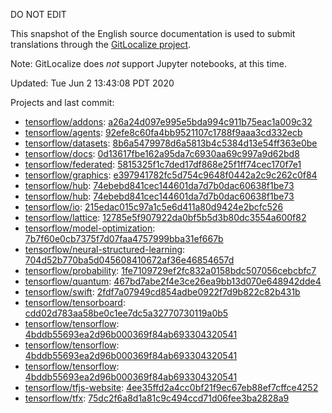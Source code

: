 DO NOT EDIT

This snapshot of the English source documentation is used to submit translations
through the [GitLocalize project](https://gitlocalize.com/repo/4592/).

Note: GitLocalize does *not* support Jupyter notebooks, at this time.

Updated: Tue Jun  2 13:43:08 PDT 2020

Projects and last commit:

- [tensorflow/addons](https://github.com/tensorflow/addons/tree/master/docs): [a26a24d097e995e5bda994c911b75eac1a009c32](https://github.com/tensorflow/addons/commit/a26a24d097e995e5bda994c911b75eac1a009c32)
- [tensorflow/agents](https://github.com/tensorflow/agents/tree/master/docs): [92efe8c60fa4bb9521107c1788f9aaa3cd332ecb](https://github.com/tensorflow/agents/commit/92efe8c60fa4bb9521107c1788f9aaa3cd332ecb)
- [tensorflow/datasets](https://github.com/tensorflow/datasets/tree/master/docs): [8b6a5479978d6a5813b4c5384d13e54ff363e0be](https://github.com/tensorflow/datasets/commit/8b6a5479978d6a5813b4c5384d13e54ff363e0be)
- [tensorflow/docs](https://github.com/tensorflow/docs/tree/master/site/en): [0d13617fbe162a95da7c6930aa69c997a9d62bd8](https://github.com/tensorflow/docs/commit/0d13617fbe162a95da7c6930aa69c997a9d62bd8)
- [tensorflow/federated](https://github.com/tensorflow/federated/tree/master/docs): [5815325f1c7ded17df868e25f1ff74cec170f7e1](https://github.com/tensorflow/federated/commit/5815325f1c7ded17df868e25f1ff74cec170f7e1)
- [tensorflow/graphics](https://github.com/tensorflow/graphics/tree/master/tensorflow_graphics/g3doc): [e397941782fc5d754c9648f0442a2c9c262c0f84](https://github.com/tensorflow/graphics/commit/e397941782fc5d754c9648f0442a2c9c262c0f84)
- [tensorflow/hub](https://github.com/tensorflow/hub/tree/master/docs): [74ebebd841cec144601da7d7b0dac60638f1be73](https://github.com/tensorflow/hub/commit/74ebebd841cec144601da7d7b0dac60638f1be73)
- [tensorflow/hub](https://github.com/tensorflow/hub/tree/master/examples/colab): [74ebebd841cec144601da7d7b0dac60638f1be73](https://github.com/tensorflow/hub/commit/74ebebd841cec144601da7d7b0dac60638f1be73)
- [tensorflow/io](https://github.com/tensorflow/io/tree/master/docs): [215edac015c97a1c5e6d411a80d9424e2bcfc526](https://github.com/tensorflow/io/commit/215edac015c97a1c5e6d411a80d9424e2bcfc526)
- [tensorflow/lattice](https://github.com/tensorflow/lattice/tree/master/docs): [12785e5f907922da0bf5b5d3b80dc3554a600f82](https://github.com/tensorflow/lattice/commit/12785e5f907922da0bf5b5d3b80dc3554a600f82)
- [tensorflow/model-optimization](https://github.com/tensorflow/model-optimization/tree/master/tensorflow_model_optimization/g3doc): [7b7f60e0cb7375f7d07faa4757999bba31ef667b](https://github.com/tensorflow/model-optimization/commit/7b7f60e0cb7375f7d07faa4757999bba31ef667b)
- [tensorflow/neural-structured-learning](https://github.com/tensorflow/neural-structured-learning/tree/master/g3doc): [704d52b770ba5d045608410672af36e46854657d](https://github.com/tensorflow/neural-structured-learning/commit/704d52b770ba5d045608410672af36e46854657d)
- [tensorflow/probability](https://github.com/tensorflow/probability/tree/master/tensorflow_probability/g3doc): [1fe7109729ef2fc832a0158bdc507056cebcbfc7](https://github.com/tensorflow/probability/commit/1fe7109729ef2fc832a0158bdc507056cebcbfc7)
- [tensorflow/quantum](https://github.com/tensorflow/quantum/tree/master/docs): [467bd7abe2f4e3ce26ea9bb13d070e648942dde4](https://github.com/tensorflow/quantum/commit/467bd7abe2f4e3ce26ea9bb13d070e648942dde4)
- [tensorflow/swift](https://github.com/tensorflow/swift/tree/master/docs/site): [2fdf7a07949cd854adbe0922f7d9b822c82b431b](https://github.com/tensorflow/swift/commit/2fdf7a07949cd854adbe0922f7d9b822c82b431b)
- [tensorflow/tensorboard](https://github.com/tensorflow/tensorboard/tree/master/docs): [cdd02d783aa58be0c1ee7dc5a32770730119a0b5](https://github.com/tensorflow/tensorboard/commit/cdd02d783aa58be0c1ee7dc5a32770730119a0b5)
- [tensorflow/tensorflow](https://github.com/tensorflow/tensorflow/tree/master/tensorflow/compiler/mlir/g3doc): [4bddb55693ea2d96b000369f84ab693304320541](https://github.com/tensorflow/tensorflow/commit/4bddb55693ea2d96b000369f84ab693304320541)
- [tensorflow/tensorflow](https://github.com/tensorflow/tensorflow/tree/master/tensorflow/compiler/xla/g3doc): [4bddb55693ea2d96b000369f84ab693304320541](https://github.com/tensorflow/tensorflow/commit/4bddb55693ea2d96b000369f84ab693304320541)
- [tensorflow/tensorflow](https://github.com/tensorflow/tensorflow/tree/master/tensorflow/lite/g3doc): [4bddb55693ea2d96b000369f84ab693304320541](https://github.com/tensorflow/tensorflow/commit/4bddb55693ea2d96b000369f84ab693304320541)
- [tensorflow/tfjs-website](https://github.com/tensorflow/tfjs-website/tree/master/docs): [4ee35ffd2a4cc0bf21f9ec67eb88ef7cffce4252](https://github.com/tensorflow/tfjs-website/commit/4ee35ffd2a4cc0bf21f9ec67eb88ef7cffce4252)
- [tensorflow/tfx](https://github.com/tensorflow/tfx/tree/master/docs): [75dc2f6a8d1a81c9c494ccd71d06fee3ba2828a9](https://github.com/tensorflow/tfx/commit/75dc2f6a8d1a81c9c494ccd71d06fee3ba2828a9)

